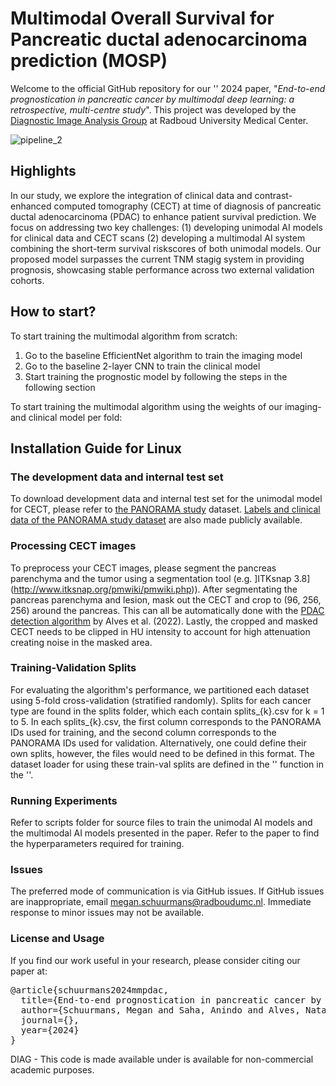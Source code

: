 # Multimodal Overall Survival for Pancreatic ductal adenocarcinoma prediction (MOSP)

Welcome to the official GitHub repository for our '' 2024 paper, "_End-to-end prognostication in pancreatic cancer by multimodal deep learning: a retrospective, multi-centre study_". This project was developed by the [Diagnostic Image Analysis Group](https://www.diagnijmegen.nl/) at Radboud University Medical Center. 

![pipeline_2](https://github.com/meganschuurmans/pdac-survival-prediction/assets/86470433/f47fbed8-18fd-418e-84d6-c905c2db449a)

## Highlights

In our study, we explore the integration of clinical data and contrast-enhanced computed tomography (CECT) at time of diagnosis of pancreatic ductal adenocarcinoma (PDAC) to enhance patient survival prediction. We focus on addressing two key challenges: (1) developing unimodal AI models for clinical data and CECT scans (2) developing a multimodal AI system combining the short-term survival riskscores of both unimodal models. Our proposed model surpasses the current TNM stagig system in providing prognosis, showcasing stable performance across two external validation cohorts. 

## How to start?

To start training the multimodal algorithm from scratch:
1. Go to the baseline EfficientNet algorithm to train the imaging model
2. Go to the baseline 2-layer CNN to train the clinical model
3. Start training the prognostic model by following the steps in the following section

To start training the multimodal algorithm using the weights of our imaging- and clinical model per fold:


## Installation Guide for Linux 

### The development data and internal test set
To download development data and internal test set for the unimodal model for CECT, please refer to [the PANORAMA study](https://zenodo.org/records/10599559) dataset. [Labels and clinical data of the PANORAMA study dataset](https://github.com/DIAGNijmegen/panorama_labels) are also made publicly available. 

### Processing CECT images
To preprocess your CECT images, please segment the pancreas parenchyma and the tumor using a segmentation tool (e.g. ]ITKsnap 3.8](http://www.itksnap.org/pmwiki/pmwiki.php)). After segmentating the pancreas parenchyma and lesion, mask out the CECT and crop to (96, 256, 256) around the pancreas. This can all be automatically done with the [PDAC detection algorithm](https://grand-challenge.org/algorithms/pdac-detection/) by Alves et al. (2022). Lastly, the cropped and masked CECT needs to be clipped in HU intensity to account for high attenuation creating noise in the masked area. 

### Training-Validation Splits
For evaluating the algorithm's performance, we partitioned each dataset using 5-fold cross-validation (stratified randomly). Splits for each cancer type are found in the splits folder, which each contain splits_{k}.csv for k = 1 to 5. In each splits_{k}.csv, the first column corresponds to the PANORAMA IDs used for training, and the second column corresponds to the PANORAMA IDs used for validation. Alternatively, one could define their own splits, however, the files would need to be defined in this format. The dataset loader for using these train-val splits are defined in the '' function in the ''.

### Running Experiments
Refer to scripts folder for source files to train the unimodal AI models and the multimodal AI models presented in the paper. Refer to the paper to find the hyperparameters required for training.

### Issues
The preferred mode of communication is via GitHub issues.
If GitHub issues are inappropriate, email megan.schuurmans@radboudumc.nl.
Immediate response to minor issues may not be available.

### License and Usage
If you find our work useful in your research, please consider citing our paper at:

<pre>
@article{schuurmans2024mmpdac,
  title={End-to-end prognostication in pancreatic cancer by multimodal deep learning: a retrospective, multi-centre study},
  author={Schuurmans, Megan and Saha, Anindo and Alves, Natalia and Vendittelli, Pierpaolo and Yakar, Derya and Sabroso, Sergio and Malats, Nuria and Huisman, Henkjan and Hermans, John and Litjens, Geert},
  journal={},
  year={2024}
}
</pre>

DIAG - This code is made available under is available for non-commercial academic purposes.

